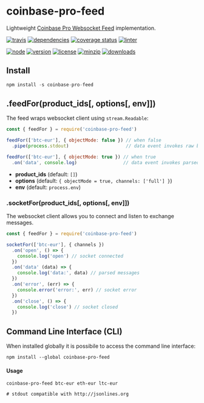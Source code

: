 coinbase-pro-feed
===
Lightweight [Coinbase Pro Websocket Feed](https://docs.pro.coinbase.com/#websocket-feed) implementation.

[![travis](https://img.shields.io/travis/ivoputzer/coinbase-pro-feed.svg?style=for-the-badge)](https://travis-ci.org/ivoputzer/coinbase-pro-feed)
[![dependencies](https://img.shields.io/badge/dependencies-none-blue.svg?style=for-the-badge&colorB=44CC11)](package.json)
[![coverage status](https://img.shields.io/coveralls/ivoputzer/coinbase-pro-feed.svg?style=for-the-badge)](https://coveralls.io/github/ivoputzer/coinbase-pro-feed?branch=master)
[![linter](https://img.shields.io/badge/coding%20style-standard-brightgreen.svg?style=for-the-badge)](http://standardjs.com/)

[![node](https://img.shields.io/badge/node-6%2B-blue.svg?style=for-the-badge)](https://nodejs.org/docs/v6.0.0/api)
[![version](https://img.shields.io/npm/v/coinbase-pro-feed.svg?style=for-the-badge&colorB=007EC6)](https://www.npmjs.com/package/coinbase-pro-feed)
[![license](https://img.shields.io/badge/license-MIT-blue.svg?style=for-the-badge&colorB=007EC6)](https://spdx.org/licenses/MIT)
[![minzip](https://img.shields.io/bundlephobia/minzip/coinbase-pro-feed.svg?style=for-the-badge)](https://bundlephobia.com/scan-results?packages=coinbase-pro-feed)
[![downloads](https://img.shields.io/npm/dt/coinbase-pro-feed.svg?style=for-the-badge&colorB=007EC6)](https://www.npmjs.com/package/coinbase-pro-feed)

## Install
```js
npm install -s coinbase-pro-feed
```

## .feedFor(product_ids[, options[, env]])
The feed wraps websocket client using `stream.Readable`:

```js
const { feedFor } = require('coinbase-pro-feed')

feedFor(['btc-eur'], { objectMode: false }) // when false
  .pipe(process.stdout)                     // data event invokes raw buffer

feedFor(['btc-eur'], { objectMode: true }) // when true
  .on('data', console.log)                 // data event invokes parsed object
```

- **product_ids** (default: `[]`)
- **options** (default: `{ objectMode = true, channels: ['full'] }`)
- **env** (default: `process.env`)

### .socketFor(product_ids[, options[, env]])
The websocket client allows you to connect and listen to exchange messages.

```js
const { feedFor } = require('coinbase-pro-feed')

socketFor(['btc-eur'], { channels })
  .on('open', () => {
    console.log('open') // socket connected
  })
  .on('data' (data) => {
    console.log('data:', data) // parsed messages
  })
  .on('error', (err) => {
    console.error('error:', err) // socket error
  })
  .on('close', () => {
    console.log('close') // socket closed
  })
```

## Command Line Interface (CLI)
When installed globally it is possibile to access the command line interface:

```shell
npm install --global coinbase-pro-feed
```

#### Usage
```shell
coinbase-pro-feed btc-eur eth-eur ltc-eur

# stdout compatible with http://jsonlines.org
```

<!--

The client will automatically subscribe to the heartbeat channel.
By default, the full channel will be subscribed to unless other channels are requested.

const websocket = new Gdax.WebsocketClient(
  ['BTC-USD', 'ETH-USD'],
  'wss://ws-feed-public.sandbox.pro.coinbase.com',
  {
    key: 'suchkey',
    secret: 'suchsecret',
    passphrase: 'muchpassphrase',
  },
  { channels: ['full', 'level2'] }
);
Optionally, change subscriptions at runtime:

websocket.unsubscribe({ channels: ['full'] });

websocket.subscribe({ product_ids: ['LTC-USD'], channels: ['ticker', 'user'] });

websocket.subscribe({
  channels: [
    {
      name: 'user',
      product_ids: ['ETH-USD'],
    },
  ],
});

websocket.unsubscribe({
  channels: [
    {
      name: 'user',
      product_ids: ['LTC-USD'],
    },
    {
      name: 'user',
      product_ids: ['ETH-USD'],
    },
  ],
});
The following events can be emitted from the WebsocketClient:

open
message
close
error
 -->

